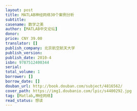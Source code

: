 ```yaml
---
layout: post
title: MATLAB神经网络30个案例分析
subtitle: 
casename: 数学之美
author: [MATLAB中文论坛]
donor: 
price: CNY 39.00
translator: []
publish_company: 北京航空航天大学
publish_version: 
publish_date: 2010-4
isbn: 9787512400344
serial: 
total_volume: 1
borrower: []
borrow_date: []
douban_url: http://book.douban.com/subject/4816562/
cover_path: https://img1.doubanio.com/lpic/s4400292.jpg
tag: [Matlab,神经网络]
read_status: 想读
---
```

